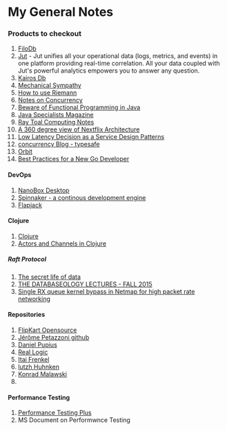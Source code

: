 My General Notes
=================

### Products to checkout
  1.  [FiloDb](http://www.planetcassandra.org/blog/introducing-filodb/)
  2.  [Jut](http://www.jut.io/) - Jut unifies all your operational data (logs, metrics, and events) in one platform providing real-time correlation. All your data coupled with Jut's powerful analytics empowers you to answer any question.
  3.  [Kairos Db](http://kairosdb.github.io/)
  4.  [Mechanical Sympathy](http://mechanical-sympathy.blogspot.com/)
  5.  [How to use Riemann](http://tech.forter.com/monitoring-with-riemann-video-slides/)
  6.  [Notes on Concurrency](http://cs.lmu.edu/~ray/notes/introconcurrency/)
  7.  [Beware of Functional Programming in  Java ](http://www.javacodegeeks.com/2015/11/beware-of-functional-programming-in-java.html)
  8.  [Java Specialists Magazine](http://www.javaspecialists.eu/archive/Issue204.html)
  9.  [Ray Toal Computing Notes](http://cs.lmu.edu/~ray/)
  10.  [A 360 degree view of Nextflix Architecture](http://highscalability.com/blog/2015/11/9/a-360-degree-view-of-the-entire-netflix-stack.html)
  11.  [Low Latency Decision as a Service Design Patterns](http://tech.forter.com/9-5-low-latency-decision-as-a-service-design-patterns/)
  12.  [concurrency Blog - typesafe](https://www.typesafe.com/blog/async-back-pressure-immutability-resilience-concurrency-and-more-from-typesafe-at-devoxx)
  13. [Orbit](http://orbit.bioware.com/)
  14. [Best Practices for a New Go Developer](http://blog.codeship.com/best-practices-for-a-new-go-developer/)
  
#### DevOps
1. [NanoBox Desktop](https://desktop.nanobox.io/downloads/)
2. [Spinnaker - a continous development engine](https://github.com/spinnaker)
3. [Flapjack](http://flapjack.io/)

#### Clojure
1. [Clojure](https://github.com/clojure-cookbook)
2. [Actors and Channels in Clojure](https://github.com/puniverse/pulsar)

##### Raft Protocol

1. [The secret life of data](http://thesecretlivesofdata.com/raft/)
2. [THE DATABASEOLOGY LECTURES - FALL 2015](http://db.cs.cmu.edu/seminar2015/)
3. [Single RX queue kernel bypass in Netmap for high packet rate networking](https://blog.cloudflare.com/single-rx-queue-kernel-bypass-with-netmap/)

#### Repositories
1. [FlipKart Opensource](https://github.com/flipkart-incubator)
2. [Jérôme Petazzoni github](https://github.com/jpetazzo)
3. [Daniel Pupius](https://github.com/dpup?tab=repositories)
4. [Real Logic](https://github.com/real-logic)
5. [Itai Frenkel](https://github.com/itaifrenkel)
6. [lutzh Huhnken](https://github.com/lutzh?tab=repositories)
7. [Konrad Malawski](https://github.com/ktoso?tab=repositories)
5. 
#### Performance Testing
1. [Performance Testing Plus](http://www.perftestplus.com/core_principles.htm)
2. MS Document on Performwnce Testing
